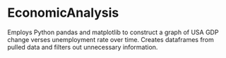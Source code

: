 # EconomicAnalysis
 Employs Python pandas and matplotlib to construct a graph of USA GDP change verses unemployment rate over time. Creates dataframes from pulled data and filters out unnecessary information.
